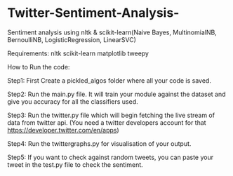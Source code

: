 # Twitter-Sentiment-Analysis-
Sentiment analysis using nltk & scikit-learn(Naive Bayes, MultinomialNB, BernoulliNB, LogisticRegression, LinearSVC)

Requirements:
nltk
scikit-learn
matplotlib
tweepy


How to Run the code:

Step1:
First Create a pickled_algos folder where all your code is saved.

Step2:
Run the main.py file. It will train your module against the dataset and give you accuracy for all the classifiers used.

Step3:
Run the twitter.py file which will begin fetching the live stream of data from twitter api. (You need a twitter developers account for that https://developer.twitter.com/en/apps)

Step4:
Run the twittergraphs.py for visualisation of your output.

Step5:
If you want to check against random tweets, you can paste your tweet in the test.py file to check the sentiment.

